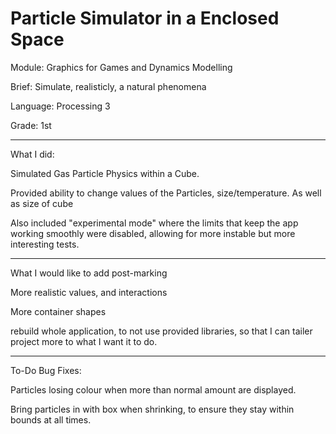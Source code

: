 # Particle Simulator in a Enclosed Space

Module: Graphics for Games and Dynamics Modelling

Brief: Simulate, realisticly, a natural phenomena

Language: Processing 3

Grade: 1st

--------------------------------------------------------------------------
What I did: 

Simulated Gas Particle Physics within a Cube.

Provided ability to change values of the Particles, size/temperature. As well as size of cube

Also included "experimental mode" where the limits that keep the app working smoothly were disabled, allowing for more instable but more interesting tests.

--------------------------------------------------------------------------
What I would like to add post-marking

More realistic values, and interactions

More container shapes

rebuild whole application, to not use provided libraries, so that I can tailer project more to what I want it to do.

--------------------------------------------------------------------------
To-Do Bug Fixes:

Particles losing colour when more than normal amount are displayed.

Bring particles in with box when shrinking, to ensure they stay within bounds at all times.
